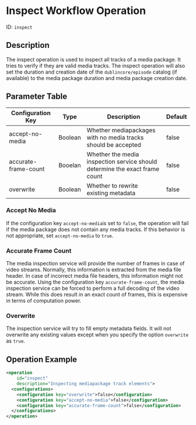 Inspect Workflow Operation
==================================

ID: `inspect`

Description
-----------

The inspect operation is used to inspect all tracks of a media package.
It tries to verify if they are valid media tracks.
The inspect operation will also set the duration and creation date of the `dublincore/episode` catalog
(if available) to the media package duration and media package creation date.


Parameter Table
---------------

|Configuration Key    |Type    |Description                                                                |Default |
|---------------------|--------|---------------------------------------------------------------------------|--------|
|accept-no-media      |Boolean |Whether mediapackages with no media tracks should be accepted              |false   |
|accurate-frame-count |Booelan |Whether the media inspection service should determine the exact frame count|false   |
|overwrite            |Boolean |Whether to rewrite existing metadata                                       |false   |

### Accept No Media

If the configuration key `accept-no-media`is set to `false`, the operation will fail if the media package does not
contain any media tracks. If this behavior is not appropriate, set `accept-no-media` to `true`.

### Accurate Frame Count

The media inspection service will provide the number of frames in case of video streams. Normally, this information is
extracted from the media file header. In case of incorrect media file headers, this information might not be accurate.
Using the configuration key `accurate-frame-count`, the media inspection service can be forced to perform a full
decoding of the video stream. While this does result in an exact count of frames, this is expensive in terms of
computation power.

### Overwrite

The inspection service will try to fill empty metadata fields. It will not overwrite any existing values except when
you specify the option `overwrite` as `true`.


Operation Example
-----------------

```xml
<operation
    id="inspect"
    description="Inspecting mediapackage track elements">
  <configurations>
    <configuration key="overwrite">false</configuration>
    <configuration key="accept-no-media">false</configuration>
    <configuration key="accurate-frame-count">false</configuration>
  </configurations>
</operation>
```
